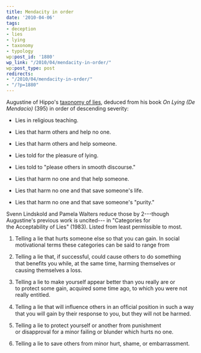 ```yaml
---
title: Mendacity in order
date: '2010-04-06'
tags:
- deception
- lies
- lying
- taxonomy
- typology
wp:post_id: '1880'
wp_link: "/2010/04/mendacity-in-order/"
wp:post_type: post
redirects:
- "/2010/04/mendacity-in-order/"
- "/?p=1880"
---
```


Augustine of Hippo's [taxonomy of lies](http://en.wikipedia.org/wiki/Lie#Augustine.27s_taxonomy_of_lies), deduced from his book _On Lying (De Mendacio)_ (395) in order of descending severity:

>

>

- Lies in religious teaching.

>

- Lies that harm others and help no one.

>

- Lies that harm others and help someone.

>

- Lies told for the pleasure of lying.

>

- Lies told to "please others in smooth discourse."

>

- Lies that harm no one and that help someone.

>

- Lies that harm no one and that save someone's life.

>

- Lies that harm no one and that save someone's "purity."

>

Svenn Lindskold and Pamela Walters reduce those by 2---though Augustine's previous work is uncited--- in "Categories for the Acceptability of Lies" (1983). Listed from least permissible to most.

>

>

>

>

1. Telling a lie that hurts someone else so that you can gain. In social motivational terms these categories can be said to range from

>

2. Telling a lie that, if successful, could cause others to do something that beneﬁts you while, at the same time, harming themselves or causing themselves a loss.

>

3. Telling a lie to make yourself appear better than you really are or to protect some gain, acquired some time ago, to which you were not really entitled.

>

4. Telling a lie that will inﬂuence others in an ofﬁcial position in such a way that you will gain by their response to you, but they will not be harmed.

>

5. Telling a lie to protect yourself or another from punishment or disapproval for a minor failing or blunder which hurts no one.

>

6. Telling a lie to save others from minor hurt, shame, or embarrassment.

>

>

>

>

>

>

>

>

>
